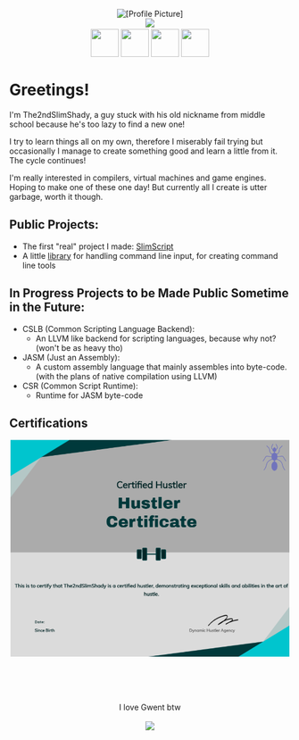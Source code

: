 <p align="center">
  <img 
  src="https://images.weserv.nl/?url=avatars.githubusercontent.com/u/64863810?v=4?v=4&h=300&w=300&fit=cover&mask=circle&maxage=7d"
  alt="[Profile Picture]"
 />
 <br/>
 <img src="https://img.shields.io/badge/Certified-hustler-yellow">
 <br/>
	<img 
		src="https://cdn.jsdelivr.net/gh/devicons/devicon@latest/icons/cplusplus/cplusplus-original.svg" 
		height="50" width="50"
	/>
	<img 
		src="https://cdn.jsdelivr.net/gh/devicons/devicon@latest/icons/csharp/csharp-original.svg" 
		height="50" width="50"
	/>
	<img 
		src="https://cdn.jsdelivr.net/gh/devicons/devicon@latest/icons/lua/lua-original.svg" 
		height="50" width="50"
	/>
	<img 
		src="https://cdn.jsdelivr.net/gh/devicons/devicon@latest/icons/neovim/neovim-original.svg" 
		height="50" width="50"
	/>
</p>

# Greetings!

I'm The2ndSlimShady, a guy stuck with his old nickname from middle school because he's too lazy to find a new one!

I try to learn things all on my own, therefore I miserably fail trying but occasionally I manage to create something good and learn a little from it. The cycle continues!

I'm really interested in compilers, virtual machines and game engines. Hoping to make one of these one day! But currently all I create is utter garbage, worth it though.

## Public Projects:

- The first "real" project I made: [SlimScript](https://github.com/The2ndSlimShady/SlimScript.git)
- A little [library](https://github.com/The2ndSlimShady/CLIParser.git) for handling command line input, for creating command line tools

## In Progress Projects to be Made Public Sometime in the Future:
- CSLB (Common Scripting Language Backend): 
	- An LLVM like backend for scripting languages, because why not? (won't be as heavy tho)
- JASM (Just an Assembly): 
	- A custom assembly language that mainly assembles into byte-code. (with the plans of native compilation using LLVM)
- CSR (Common Script Runtime): 
	- Runtime for JASM byte-code

## Certifications
<p align="center">
	<img src="https://github.com/The2ndSlimShady/The2ndSlimShady/blob/master/HustlerCertificate.png?raw=true"
	width=500
	/>
</p>

<br/> <br/><br/>
<p align="center">
	<text>I love Gwent btw</text>
	<br/>
	<br/>
	<img src="https://images.weserv.nl/?url=cdn.jim-nielsen.com/ios/512/gwent-the-witcher-card-game-2019-12-11.png?v=4?v=4&h=70&w=70"/>
</p>
